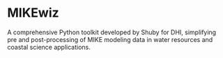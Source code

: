 # MIKEwiz
A comprehensive Python toolkit developed by Shuby for DHI, simplifying pre and post-processing of MIKE modeling data in water resources and coastal science applications.
